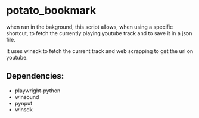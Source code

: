 # potato_bookmark

when ran in the bakground, this script allows, when using a specific shortcut, to fetch the currently playing youtube track and to save it in a json file.

It uses winsdk to fetch the current track and web scrapping to get the url on youtube.

## Dependencies:

- playwright-python
- winsound
- pynput
- winsdk
